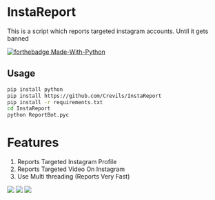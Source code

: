 # InstaReport
This is a script which reports targeted instagram accounts. Until it gets banned

[![forthebadge Made-With-Python](http://ForTheBadge.com/images/badges/made-with-python.svg)](https://www.python.org/)

## Usage 
```bash
pip install python
pip install https://github.com/Crevils/InstaReport
pip install -r requirements.txt
cd InstaReport
python ReportBot.pyc
```

# Features 
1. Reports Targeted Instagram Profile
2. Reports Targeted Video On Instagram
3. Use Multi threading (Reports Very Fast)


<a href="https://t.me/hackerExploits"><img src="https://img.shields.io/badge/Join-Telegram%20Channel-red.svg?logo=Telegram"></a>
<a href="https://t.me/hacker_Chatroom"><img src="https://img.shields.io/badge/Join-Telegram%20Group-blue.svg?logo=telegram"></a>
<a href="https://youtu.be/xfHcm_e92eQ"><img src="https://img.shields.io/badge/Video%20Tutorial-red.svg?logo=Youtube"></a>

